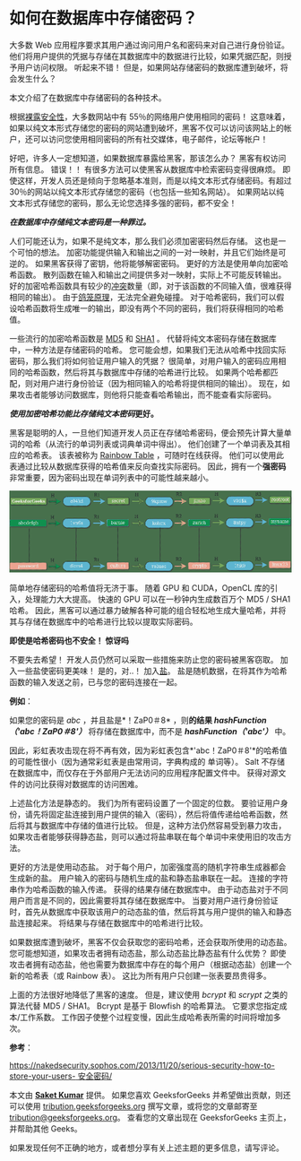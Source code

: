 # 如何在数据库中存储密码？

大多数 Web 应用程序要求其用户通过询问用户名和密码来对自己进行身份验证。 他们将用户提供的凭据与存储在其数据库中的数据进行比较，如果凭据匹配，则授予用户访问权限。 听起来不错！ 但是，如果网站存储密码的数据库遭到破坏，将会发生什么？

本文介绍了在数据库中存储密码的各种技术。

根据[裸露安全性](https://nakedsecurity.sophos.com/2013/04/23/users-same-password-most-websites/)，大多数网站中有 55％的网络用户使用相同的密码！ 这意味着，如果以纯文本形式存储您的密码的网站遭到破坏，黑客不仅可以访问该网站上的帐户，还可以访问您使用相同密码的所有社交媒体，电子邮件，论坛等帐户！

好吧，许多人一定想知道，如果数据库暴露给黑客，那该怎么办？ 黑客有权访问所有信息。 错误！！ 有很多方法可以使黑客从数据库中检索密码变得很麻烦。 即使这样，开发人员还是倾向于忽略基本准则，而是以纯文本形式存储密码。有超过 30％的网站以纯文本形式存储您的密码（也包括一些知名网站）。 如果网站以纯文本形式存储您的密码，那么无论您选择多强的密码，都不安全！

 ***在数据库中存储纯文本密码是一种罪过。*** 

人们可能还认为，如果不是纯文本，那么我们必须加密密码然后存储。 这也是一个可怕的想法。 加密功能提供输入和输出之间的一对一映射，并且它们始终是可逆的。 如果黑客获得了密钥，他将能够解密密码。 更好的方法是使用单向加密哈希函数。 散列函数在输入和输出之间提供多对一映射，实际上不可能反转输出。 好的加密哈希函数具有较少的[冲突](https://en.wikipedia.org/wiki/Collision_(computer_science))数量（即，对于该函数的不同输入值，很难获得相同的输出）。 由于[鸽笼原理](https://en.wikipedia.org/wiki/Pigeonhole_principle)，无法完全避免碰撞。 对于哈希密码，我们可以假设哈希函数将生成唯一的输出，即没有两个不同的密码，我们将获得相同的哈希值。

一些流行的加密哈希函数是 [MD5](https://en.wikipedia.org/wiki/MD5) 和 [SHA1](https://en.wikipedia.org/wiki/SHA-1) 。 代替将纯文本密码存储在数据库中，一种方法是存储密码的哈希。 您可能会想，如果我们无法从哈希中找回实际密码，那么我们将如何验证用户输入的凭据？ 很简单，对用户输入的密码应用相同的哈希函数，然后将其与数据库中存储的哈希进行比较。 如果两个哈希都匹配，则对用户进行身份验证（因为相同输入的哈希将提供相同的输出）。 现在，如果攻击者能够访问数据库，则他将只能查看哈希输出，而不能查看实际密码。

***使用加密哈希功能比存储纯文本密码*更好。**

黑客是聪明的人，一旦他们知道开发人员正在存储哈希密码，便会预先计算大量单词的哈希（从流行的单词列表或词典单词中得出）。 他们创建了一个单词表及其相应的哈希表。 该表被称为 [Rainbow Table](https://en.wikipedia.org/wiki/Rainbow_table) ，可随时在线获得。 他们可以使用此表通过比较从数据库获得的哈希值来反向查找实际密码。 因此，拥有一个**强密码**非常重要，因为密码出现在单词列表中的可能性越来越小。

![password-rainbow-table](img/545ef3858662b14944a77bcf516cecd8.png)

简单地存储密码的哈希值将无济于事。 随着 GPU 和 CUDA，OpenCL 库的引入，处理能力大大提高。 快速的 GPU 可以在一秒钟内生成数百万个 MD5 / SHA1 哈希。 因此，黑客可以通过暴力破解各种可能的组合轻松地生成大量哈希，并将其与存储在数据库中的哈希进行比较以提取实际密码。

**即使是哈希密码也不安全！ 惊讶吗** 

不要失去希望！ 开发人员仍然可以采取一些措施来防止您的密码被黑客窃取。 加入一些盐使密码更美味！ 是的，对..！ 加入[盐](https://en.wikipedia.org/wiki/Salt_(cryptography))。 盐是随机数据，在将其作为哈希函数的输入发送之前，已与您的密码连接在一起。

**例如**：

如果您的密码是 *abc* ，并且盐是*！ZaP0＃8* ，则**的结果 *hashFunction（'abc！ZaP0＃8'）*** 将存储在数据库中，而不是 ***hashFunction（'abc'）*** 中。

因此，彩虹表攻击现在将不再有效，因为彩虹表包含*'abc！ZaP0＃8'*的哈希值的可能性很小（因为通常彩虹表是由常用词，字典构成的 单词等）。 Salt 不存储在数据库中，而仅存在于外部用户无法访问的应用程序配置文件中。 获得对源文件的访问比获得对数据库的访问困难。

上述盐化方法是静态的。 我们为所有密码设置了一个固定的位数。 要验证用户身份，请先将固定盐连接到用户提供的输入（密码），然后将值传递给哈希函数，然后将其与数据库中存储的值进行比较。 但是，这种方法仍然容易受到暴力攻击，如果攻击者能够获得静态盐，则可以通过将盐串联在每个单词中来使用旧的攻击方法。

更好的方法是使用动态盐。 对于每个用户，加密强度高的随机字符串生成器都会生成新的盐。 用户输入的密码与随机生成的盐和静态盐串联在一起。 连接的字符串作为哈希函数的输入传递。 获得的结果存储在数据库中。 由于动态盐对于不同用户而言是不同的，因此需要将其存储在数据库中。 当要对用户进行身份验证时，首先从数据库中获取该用户的动态盐的值，然后将其与用户提供的输入和静态盐连接起来。 将结果与存储在数据库中的哈希进行比较。

如果数据库遭到破坏，黑客不仅会获取您的密码哈希，还会获取所使用的动态盐。 您可能想知道，如果攻击者拥有动态盐，那么动态盐比静态盐有什么优势？ 即使攻击者拥有动态盐，他也需要为数据库中存在的每个用户（根据动态盐）创建一个新的哈希表（或 Rainbow 表）。 这比为所有用户只创建一张表要昂贵得多。

上面的方法很好地降低了黑客的速度。 但是，建议使用 *bcrypt* 和 *scrypt* 之类的算法代替 MD5 / SHA1。 Bcrypt 是基于 Blowfish 的哈希算法。 它要求您指定成本/工作系数。 工作因子使整个过程变慢，因此生成哈希表所需的时间将增加多次。

**参考**：

[https://nakedsecurity.sophos.com/2013/11/20/serious-security-how-to-store-your-users- 安全密码/](https://nakedsecurity.sophos.com/2013/11/20/serious-security-how-to-store-your-users-passwords-safely/)

本文由 **[Saket Kumar](https://www.facebook.com/saketkumar95)** 提供。 如果您喜欢 GeeksforGeeks 并希望做出贡献，则还可以使用 [tribution.geeksforgeeks.org](http://www.contribute.geeksforgeeks.org) 撰写文章，或将您的文章邮寄至 tribution@geeksforgeeks.org。 查看您的文章出现在 GeeksforGeeks 主页上，并帮助其他 Geeks。

如果发现任何不正确的地方，或者想分享有关上述主题的更多信息，请写评论。


